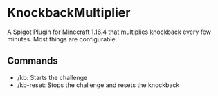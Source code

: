 # KnockbackMultiplier
A Spigot Plugin for Minecraft 1.16.4 that multiplies knockback every few minutes. Most things are configurable.

## Commands
- /kb: Starts the challenge
- /kb-reset: Stops the challenge and resets the knockback
